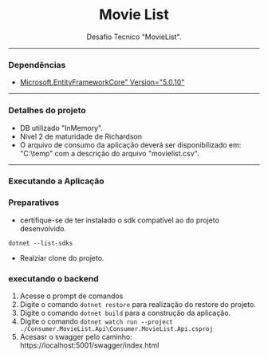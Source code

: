 <h1 align="center">Movie List</h1>

<p align="center"> Desafio Tecnico "MovieList". </p>

---
### **Dependências**
- [Microsoft.EntityFrameworkCore" Version="5.0.10"](https://dotnet.microsoft.com/download/dotnet/5.0)
---
### **Detalhes do projeto**
- DB utilizado "InMemory".
- Nível 2 de maturidade de Richardson
- O arquivo de consumo da aplicação deverá ser disponibilizado em: "C:\temp" com a descrição do arquivo "movielist.csv".

---
### **Executando a Aplicação**
### **Preparativos**
- certifique-se de ter instalado o sdk compatível ao do projeto desenvolvido.
```
dotnet --list-sdks
```
- Realziar clone do projeto.
### **executando o backend**
1. Acesse o prompt de comandos
2. Digite o comando `dotnet restore` para realização do restore do projeto.
3. Digite o comando `dotnet build` para a construção da aplicação.
4. Digite o comando `dotnet watch run --project ./Consumer.MovieList.Api\Consumer.MovieList.Api.csproj`
5. Acesasr o swagger pelo caminho: https://localhost:5001/swagger/index.html